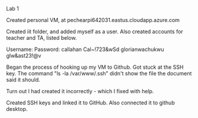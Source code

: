 Lab 1

Created personal VM, at pechearpi642031.eastus.cloudapp.azure.com

Created iit folder, and added myself as a user. Also created accounts for teacher and TA, listed below.

Username:           Password:
callahan            Cal~!723&wSd
glorianwachukwu     glw&ast23!@v

Began the process of hooking up my VM to Github. Got stuck at the SSH key. The command "ls -la /var/www/.ssh" didn't show the file the document said it should.

Turn out I had created it incorrectly - which I fixed with help.

Created SSH keys and linked it to GitHub. Also connected it to github desktop.